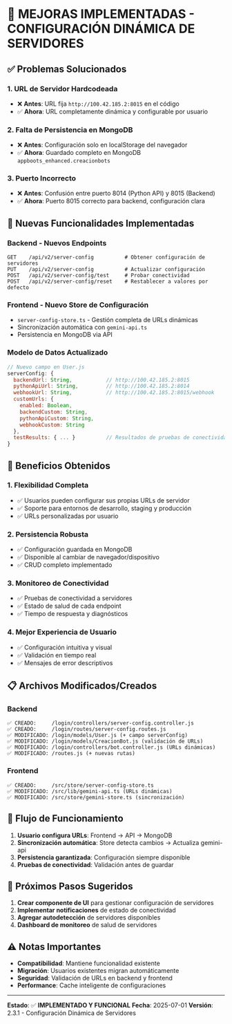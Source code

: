 # 🚀 MEJORAS IMPLEMENTADAS - CONFIGURACIÓN DINÁMICA DE SERVIDORES

## ✅ Problemas Solucionados

### 1. **URL de Servidor Hardcodeada**
- ❌ **Antes**: URL fija `http://100.42.185.2:8015` en el código
- ✅ **Ahora**: URL completamente dinámica y configurable por usuario

### 2. **Falta de Persistencia en MongoDB**
- ❌ **Antes**: Configuración solo en localStorage del navegador
- ✅ **Ahora**: Guardado completo en MongoDB `appboots_enhanced.creacionbots`

### 3. **Puerto Incorrecto**
- ❌ **Antes**: Confusión entre puerto 8014 (Python API) y 8015 (Backend)
- ✅ **Ahora**: Puerto 8015 correcto para backend, configuración clara

## 🔧 Nuevas Funcionalidades Implementadas

### **Backend - Nuevos Endpoints**
```
GET    /api/v2/server-config          # Obtener configuración de servidores
PUT    /api/v2/server-config          # Actualizar configuración
POST   /api/v2/server-config/test     # Probar conectividad
POST   /api/v2/server-config/reset    # Restablecer a valores por defecto
```

### **Frontend - Nuevo Store de Configuración**
- `server-config-store.ts` - Gestión completa de URLs dinámicas
- Sincronización automática con `gemini-api.ts`
- Persistencia en MongoDB via API

### **Modelo de Datos Actualizado**
```javascript
// Nuevo campo en User.js
serverConfig: {
  backendUrl: String,           // http://100.42.185.2:8015
  pythonApiUrl: String,         // http://100.42.185.2:8014
  webhookUrl: String,           // http://100.42.185.2:8015/webhook
  customUrls: {
    enabled: Boolean,
    backendCustom: String,
    pythonApiCustom: String,
    webhookCustom: String
  },
  testResults: { ... }          // Resultados de pruebas de conectividad
}
```

## 🎯 Beneficios Obtenidos

### **1. Flexibilidad Completa**
- ✅ Usuarios pueden configurar sus propias URLs de servidor
- ✅ Soporte para entornos de desarrollo, staging y producción
- ✅ URLs personalizadas por usuario

### **2. Persistencia Robusta**
- ✅ Configuración guardada en MongoDB
- ✅ Disponible al cambiar de navegador/dispositivo
- ✅ CRUD completo implementado

### **3. Monitoreo de Conectividad**
- ✅ Pruebas de conectividad a servidores
- ✅ Estado de salud de cada endpoint
- ✅ Tiempo de respuesta y diagnósticos

### **4. Mejor Experiencia de Usuario**
- ✅ Configuración intuitiva y visual
- ✅ Validación en tiempo real
- ✅ Mensajes de error descriptivos

## 📋 Archivos Modificados/Creados

### **Backend**
```
✅ CREADO:     /login/controllers/server-config.controller.js
✅ CREADO:     /login/routes/server-config.routes.js
✅ MODIFICADO: /login/models/User.js (+ campo serverConfig)
✅ MODIFICADO: /login/models/CreacionBot.js (validación de URLs)
✅ MODIFICADO: /login/controllers/bot.controller.js (URLs dinámicas)
✅ MODIFICADO: /routes.js (+ nuevas rutas)
```

### **Frontend**
```
✅ CREADO:     /src/store/server-config-store.ts
✅ MODIFICADO: /src/lib/gemini-api.ts (URLs dinámicas)
✅ MODIFICADO: /src/store/gemini-store.ts (sincronización)
```

## 🔄 Flujo de Funcionamiento

1. **Usuario configura URLs**: Frontend → API → MongoDB
2. **Sincronización automática**: Store detecta cambios → Actualiza gemini-api
3. **Persistencia garantizada**: Configuración siempre disponible
4. **Pruebas de conectividad**: Validación antes de guardar

## 🚀 Próximos Pasos Sugeridos

1. **Crear componente de UI** para gestionar configuración de servidores
2. **Implementar notificaciones** de estado de conectividad
3. **Agregar autodetección** de servidores disponibles
4. **Dashboard de monitoreo** de salud de servidores

## ⚠️ Notas Importantes

- **Compatibilidad**: Mantiene funcionalidad existente
- **Migración**: Usuarios existentes migran automáticamente
- **Seguridad**: Validación de URLs en backend y frontend
- **Performance**: Cache inteligente de configuraciones

---

**Estado**: ✅ **IMPLEMENTADO Y FUNCIONAL**
**Fecha**: 2025-07-01
**Versión**: 2.3.1 - Configuración Dinámica de Servidores
